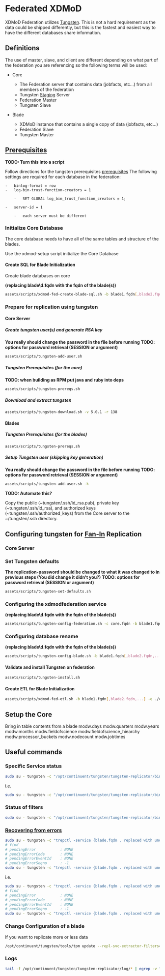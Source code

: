 # Federated XDMoD

XDMoD Federation utilizes [Tungsten]. This is not a hard requirement as the data could be shipped differently, but this is the fastest and easiest way to have the different databases share information.

## Definitions

The use of master, slave, and client are different depending on what part of the federation you are referencing so the following terms will be used:

- Core

  - The Federation server that contains data (jobfacts, etc...) from all members of the federation
  - Tungsten [Staging][trstaging] Server
  - Federation Master
  - Tungsten Slave

- Blade

  - XDMoD instance that contains a single copy of data (jobfacts, etc...)
  - Federation Slave
  - Tungsten Master

## [Prerequisites][trprereqs]

**TODO: Turn this into a script**

Follow directions for the tungsten prerequisites [prerequisites][trprereqs] The following settings are required for each database in the federation:

```text
-   binlog-format = row
-   log-bin-trust-function-creators = 1

    -   SET GLOBAL log_bin_trust_function_creators = 1;

-   server-id = 1

    -   each server must be different
```

### Initialize Core Database

The core database needs to have all of the same tables and structure of the blades.

Use the xdmod-setup script initialize the Core Database

#### Create SQL for Blade Initialization

Create blade databases on core

**(replacing blade\d.fqdn with the fqdn of the blade(s))**

```bash
assets/scripts/xdmod-fed-create-blade-sql.sh -b blade1.fqdn[,blade2.fqdn,...]
```

### Prepare for replication using tungsten

#### Core Server

##### Create tungsten user(s) and generate RSA key

**You really should change the password in the file before running** **TODO: options for password retrieval (SESSION or argument)**

```bash
assets/scripts/tungsten-add-user.sh
```

##### Tungsten Prerequisites (for the core)

**TODO: when building as RPM put java and ruby into deps**

```bash
assets/scripts/tungsten-prereqs.sh
```

##### Download and extract tungsten

```bash
assets/scripts/tungsten-download.sh -v 5.0.1 -r 138
```

#### Blades

##### Tungsten Prerequisites (for the blades)

```bash
assets/scripts/tungsten-prereqs.sh
```

##### Setup Tungsten user (skipping key generation)

**You really should change the password in the file before running** **TODO: options for password retrieval (SESSION or argument)**

```bash
assets/scripts/tungsten-add-user.sh -k
```

**TODO: Automate this?**

Copy the public (~tungsten/.ssh/id_rsa.pub), private key (~tungsten/.ssh/id_rsa), and authorized keys (~tungsten/.ssh/authorized_keys) from the Core server to the ~/tungsten/.ssh directory.

## Configuring tungsten for [Fan-In][trfanin] Replication

### Core Server

### Set Tungsten defaults

**The replication-password should be changed to what it was changed to in previous steps (You did change it didn't you?)** **TODO: options for password retrieval (SESSION or argument)**

```bash
assets/scripts/tungsten-set-defaults.sh
```

### Configuring the xdmodfederation service

**(replacing blade\d.fqdn with the fqdn of the blade(s))**

```bash
assets/scripts/tungsten-config-federation.sh -c core.fqdn -b blade1.fqdn[,blade2.fqdn,...]
```

### Configuring database rename

**(replacing blade\d.fqdn with the fqdn of the blade(s))**

```bash
assets/scripts/tungsten-config-blade.sh -b blade1.fqdn[,blade2.fqdn,...]
```

#### Validate and install Tungsten on federation

```bash
assets/scripts/tungsten-install.sh
```

#### Create ETL for Blade Initialization

```bash
assets/scripts/xdmod-fed-etl.sh -b blade1.fqdn[,blade2.fqdn,...] -e ./configuration/etl/ -d ./configuration/etl/
```

## Setup the Core

Bring in table contents from a blade modw.days modw.quarters modw.years modw.months modw.fieldofscience modw.fieldofscience_hiearchy modw.processor_buckets modw.nodecount modw.jobtimes

## Useful commands

### Specific Service status

```bash
sudo su - tungsten -c "/opt/continuent/tungsten/tungsten-replicator/bin/trepctl -service {blade.fqdn . and - replaced with underscore} status"
```

i.e.

```bash
sudo su - tungsten -c "/opt/continuent/tungsten/tungsten-replicator/bin/trepctl -service amun_ccr_xdmod_org status"
```

### Status of filters

```bash
sudo su - tungsten -c "/opt/continuent/tungsten/tungsten-replicator/bin/trepctl status -name stages"
```

### [Recovering from errors][trterrors]

```bash
sudo su - tungsten -c "trepctl -service {blade.fqdn . replaced with underscore} status"
# find
# pendingError           : NONE
# pendingErrorCode       : NONE
# pendingErrorEventId    : NONE
# pendingErrorSeqno      : -1
sudo su - tungsten -c "trepctl -service {blade.fqdn . replaced with underscore} online -skip-seqno <NUM>"
```

i.e.

```bash
sudo su - tungsten -c "trepctl -service {blade.fqdn . replaced with underscore} status"
# find
# pendingError           : NONE
# pendingErrorCode       : NONE
# pendingErrorEventId    : NONE
# pendingErrorSeqno      : -1
sudo su - tungsten -c "trepctl -service {blade.fqdn . replaced with underscore} online -skip-seqno <NUM>"
```

### Change Configuration of a blade

If you want to replicate more or less data

```bash
/opt/continuent/tungsten/tools/tpm update --repl-svc-extractor-filters=replicate --property=replicator.filter.replicate.ignore='mod_logger,mod_hpcdb,modw_aggregates,modw_filters,modw.jobfactstatus'
```

### Logs

```bash
tail -f /opt/continuent/tungsten/tungsten-replicator/log/* | egrep -v "BufferedFileDataInput| Protocol Received protocol heartbeat|DEBUG LogConnection|DEBUG LogFile Reading log file position"
```

[trfanin]: http://docs.continuent.com/tungsten-replicator-5.0/deployment-fanin.html
[trprereqs]: http://docs.continuent.com/tungsten-replicator-5.0/prerequisite.html
[trstaging]: http://docs.continuent.com/tungsten-replicator-5.0/prerequisite-staging.html
[trterrors]: http://docs.continuent.com/tungsten-replicator-5.0/operations-transactions-ident.html
[tungsten]: http://docs.continuent.com/tungsten-replicator-5.0/index.html
